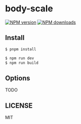 # body-scale

[![NPM version](https://img.shields.io/npm/v/body-scale.svg?style=flat)](https://npmjs.org/package/)
[![NPM downloads](http://img.shields.io/npm/dm/body-scale.svg?style=flat)](https://npmjs.org/package/)

## Install

```bash
$ pnpm install 
```

```bash
$ npm run dev
$ npm run build
```

## Options

TODO

## LICENSE

MIT
